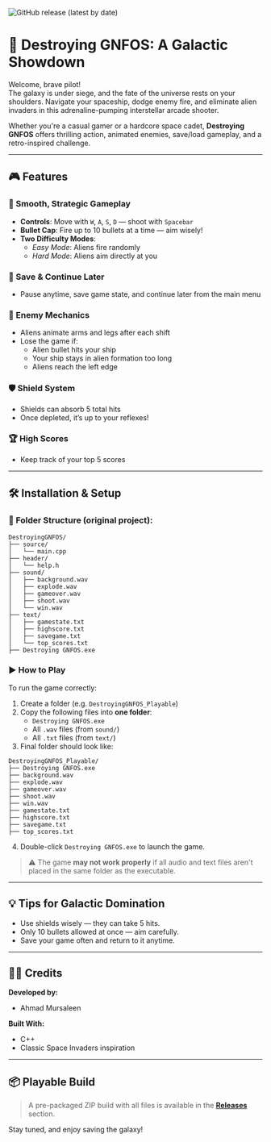 ![GitHub release (latest by date)](https://img.shields.io/github/v/release/AVM4D/Destroying-GNFOS)

# 🌌 Destroying GNFOS: A Galactic Showdown

Welcome, brave pilot!  
The galaxy is under siege, and the fate of the universe rests on your shoulders. Navigate your spaceship, dodge enemy fire, and eliminate alien invaders in this adrenaline-pumping interstellar arcade shooter.

Whether you're a casual gamer or a hardcore space cadet, **Destroying GNFOS** offers thrilling action, animated enemies, save/load gameplay, and a retro-inspired challenge.

---

## 🎮 Features

### 🚀 Smooth, Strategic Gameplay
- **Controls**: Move with `W`, `A`, `S`, `D` — shoot with `Spacebar`
- **Bullet Cap**: Fire up to 10 bullets at a time — aim wisely!
- **Two Difficulty Modes**:
  - *Easy Mode*: Aliens fire randomly
  - *Hard Mode*: Aliens aim directly at you

### 💾 Save & Continue Later
- Pause anytime, save game state, and continue later from the main menu

### 👾 Enemy Mechanics
- Aliens animate arms and legs after each shift
- Lose the game if:
  - Alien bullet hits your ship
  - Your ship stays in alien formation too long
  - Aliens reach the left edge

### 🛡️ Shield System
- Shields can absorb 5 total hits
- Once depleted, it’s up to your reflexes!

### 🏆 High Scores
- Keep track of your top 5 scores

---

## 🛠️ Installation & Setup

### 🔧 Folder Structure (original project):
```text
DestroyingGNFOS/
├── source/
│   └── main.cpp
├── header/
│   └── help.h
├── sound/
│   ├── background.wav
│   ├── explode.wav
│   ├── gameover.wav
│   ├── shoot.wav
│   └── win.wav
├── text/
│   ├── gamestate.txt
│   ├── highscore.txt
│   ├── savegame.txt
│   └── top_scores.txt
├── Destroying GNFOS.exe
```

### ▶️ How to Play

To run the game correctly:

1. Create a folder (e.g. `DestroyingGNFOS_Playable`)
2. Copy the following files into **one folder**:
   - `Destroying GNFOS.exe`
   - All `.wav` files (from `sound/`)
   - All `.txt` files (from `text/`)
3. Final folder should look like:
```text
DestroyingGNFOS_Playable/
├── Destroying GNFOS.exe
├── background.wav
├── explode.wav
├── gameover.wav
├── shoot.wav
├── win.wav
├── gamestate.txt
├── highscore.txt
├── savegame.txt
├── top_scores.txt
```
4. Double-click `Destroying GNFOS.exe` to launch the game.

> ⚠️ The game **may not work properly** if all audio and text files aren't placed in the same folder as the executable.

---

## 💡 Tips for Galactic Domination

- Use shields wisely — they can take 5 hits.
- Only 10 bullets allowed at once — aim carefully.
- Save your game often and return to it anytime.

---

## 👨‍🚀 Credits

**Developed by:**  
- Ahmad Mursaleen  

**Built With:**
- C++
- Classic Space Invaders inspiration

---

## 📦 Playable Build

> A pre-packaged ZIP build with all files is available in the **[Releases](https://github.com/AVM4D/Destroying-GNFOS/releases)** section.

Stay tuned, and enjoy saving the galaxy!
